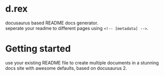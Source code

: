 <!--{ "title": "d.rex", "category": "Getting Started" }-->

# d.rex

docusaurus based README docs generator.  
seperate your readme to different pages using `<!-- [metadata] -->`.

<!--{ "title": "init", "category": "Getting Started" }-->

# Getting started

use your existing README file to create multiple documents in a stunning docs site with awesome defaults, based on docusaurus 2.
